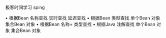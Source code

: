 极客时间学习 sping

• 根据Bean 名称查找
    实时查找
    延迟查找
• 根据Bean 类型查找
     单个Bean 对象
     集合Bean 对象
• 根据Bean 名称+ 类型查找
• 根据Java 注解查找
     单个Bean 对象
     集合Bean 对象